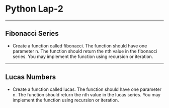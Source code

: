 # Python Lap-2

---

## Fibonacci Series

- Create a function called fibonacci. The function should have one parameter n. The function should return the nth value in the fibonacci series. You may implement the function using recursion or iteration.

---

## Lucas Numbers

- Create a function called lucas. The function should have one parameter n. The function should return the nth value in the lucas series. You may implement the function using recursion or iteration.